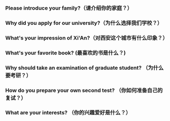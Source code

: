 ### Please introduce your family?（请介绍你的家庭？）
### Why did you apply for our university?（为什么选择我们学校？）
### What's your impression of Xi'An?（对西安这个城市有什么印象？）
### What's your favorite book? (最喜欢的书是什么？)
### Why should take an examination of graduate student? （为什么要考研？）
### How do you prepare your own second test? （你如何准备自己的复试？）
### What are your interests? （你的兴趣爱好是什么？）
